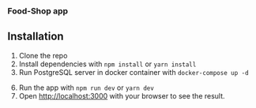 ### Food-Shop app

## Installation

1. Clone the repo
2. Install dependencies with `npm install` or `yarn install`
3. Run PostgreSQL server in docker container with `docker-compose up -d`
<!-- 4. Run initialization with `npm run db:reset` -->
<!-- 5. Copy `.env.example` to `.env` and fill in the variables with your own values `cp .env.example .env` -->
6. Run the app with `npm run dev` or `yarn dev`
7. Open [http://localhost:3000](http://localhost:3000) with your browser to see the result.

<!-- ## Entity Relationship Diagram

![ERD](./prisma/ERD.png) -->
